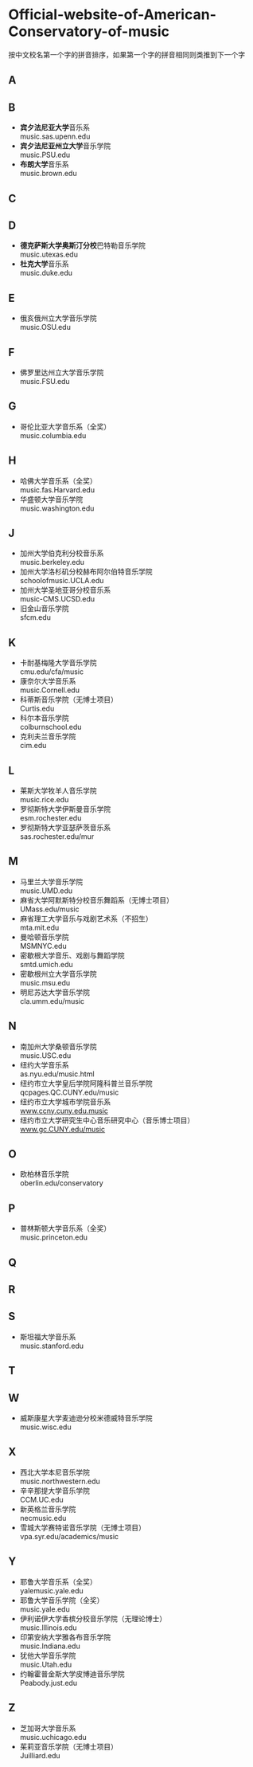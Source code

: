 # Official-website-of-American-Conservatory-of-music
按中文校名第一个字的拼音排序，如果第一个字的拼音相同则类推到下一个字
## A 
## B 
- **宾夕法尼亚大学**音乐系<br>
music.sas.upenn.edu
- **宾夕法尼亚州立大学**音乐学院<br>
music.PSU.edu
- **布朗大学**音乐系<br>
music.brown.edu
## C 
## D 
- **德克萨斯大学奥斯汀分校**巴特勒音乐学院<br>
music.utexas.edu
- **杜克大学**音乐系<br>
music.duke.edu
## E 
- 俄亥俄州立大学音乐学院<br>
music.OSU.edu
## F 
- 佛罗里达州立大学音乐学院<br>
music.FSU.edu
## G 
- 哥伦比亚大学音乐系（全奖）<br>
music.columbia.edu
## H 
- 哈佛大学音乐系（全奖）<br>
music.fas.Harvard.edu
- 华盛顿大学音乐学院<br>
music.washington.edu
## J 
- 加州大学伯克利分校音乐系<br>
music.berkeley.edu
- 加州大学洛杉矶分校赫布阿尔伯特音乐学院<br>
schoolofmusic.UCLA.edu
- 加州大学圣地亚哥分校音乐系<br>
music-CMS.UCSD.edu
- 旧金山音乐学院<br>
sfcm.edu
## K 
- 卡耐基梅隆大学音乐学院<br>
cmu.edu/cfa/music
- 康奈尔大学音乐系<br>
music.Cornell.edu
- 科蒂斯音乐学院（无博士项目）<br>
Curtis.edu
- 科尔本音乐学院<br>
colburnschool.edu
- 克利夫兰音乐学院<br>
cim.edu<br>
## L 
- 莱斯大学牧羊人音乐学院<br>
music.rice.edu
- 罗彻斯特大学伊斯曼音乐学院<br>
esm.rochester.edu
- 罗彻斯特大学亚瑟萨茨音乐系<br>
sas.rochester.edu/mur
## M 
- 马里兰大学音乐学院<br>
music.UMD.edu
- 麻省大学阿默斯特分校音乐舞蹈系（无博士项目）<br>
UMass.edu/music
- 麻省理工大学音乐与戏剧艺术系（不招生）<br>
mta.mit.edu
- 曼哈顿音乐学院<br>
MSMNYC.edu
- 密歇根大学音乐、戏剧与舞蹈学院<br>
smtd.umich.edu
- 密歇根州立大学音乐学院<br>
music.msu.edu
- 明尼苏达大学音乐学院<br>
cla.umm.edu/music
## N 
- 南加州大学桑顿音乐学院<br>
music.USC.edu
- 纽约大学音乐系<br>
as.nyu.edu/music.html
- 纽约市立大学皇后学院阿隆科普兰音乐学院<br>
qcpages.QC.CUNY.edu/music
- 纽约市立大学城市学院音乐系<br>
www.ccny.cuny.edu.music
- 纽约市立大学研究生中心音乐研究中心（音乐博士项目）<br>
www.gc.CUNY.edu/music
## O 
- 欧柏林音乐学院<br>
oberlin.edu/conservatory
## P 
- 普林斯顿大学音乐系（全奖）<br>
music.princeton.edu
## Q 
## R 
## S 
- 斯坦福大学音乐系<br>
music.stanford.edu
## T 
## W 
- 威斯康星大学麦迪逊分校米德威特音乐学院<br>
music.wisc.edu
## X 
- 西北大学本尼音乐学院<br>
music.northwestern.edu
- 辛辛那提大学音乐学院<br>
CCM.UC.edu
- 新英格兰音乐学院<br>
necmusic.edu
- 雪城大学赛特诺音乐学院（无博士项目）<br>
vpa.syr.edu/academics/music
## Y 
- 耶鲁大学音乐系（全奖）<br>
yalemusic.yale.edu
- 耶鲁大学音乐学院（全奖）<br>
music.yale.edu
- 伊利诺伊大学香槟分校音乐学院（无理论博士）<br>
music.Illinois.edu
- 印第安纳大学雅各布音乐学院<br>
music.Indiana.edu
- 犹他大学音乐学院<br>
music.Utah.edu
- 约翰霍普金斯大学皮博迪音乐学院<br>
Peabody.just.edu
## Z 
- 芝加哥大学音乐系<br>
music.uchicago.edu
- 茱莉亚音乐学院（无博士项目）<br>
Juilliard.edu
